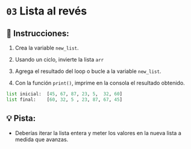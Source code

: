 # `03` Lista al revés

## 📝 Instrucciones:

1. Crea la variable `new_list`.

2. Usando un ciclo, invierte la lista `arr`

3. Agrega el resultado del loop o bucle a la variable `new_list`.

4. Con la función `print()`, imprime en la consola el resultado obtenido.

```py
list inicial:  [45, 67, 87, 23, 5,  32, 60]
list final:    [60, 32, 5 , 23, 87, 67, 45]
```


## 💡 Pista:

- Deberías iterar la lista entera y meter los valores en la nueva lista a medida que avanzas.